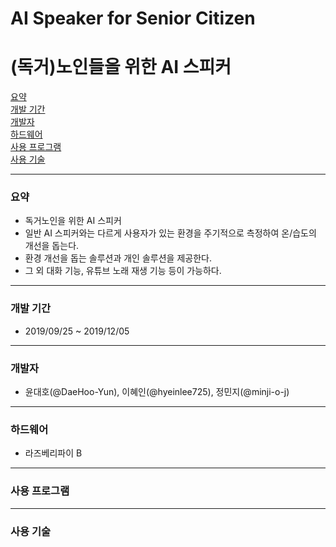 # AI Speaker for Senior Citizen
# (독거)노인들을 위한 AI 스피커

[요약](#요약)  
[개발 기간](#개발-기간)  
[개발자](#개발자)  
[하드웨어](#하드웨어)  
[사용 프로그램](#사용-프로그램)  
[사용 기술](#사용-기술)  

---
### 요약
 - 독거노인을 위한 AI 스피커
 - 일반 AI 스피커와는 다르게 사용자가 있는 환경을 주기적으로 측정하여 온/습도의 개선을 돕는다.
 - 환경 개선을 돕는 솔루션과 개인 솔루션을 제공한다.
 - 그 외 대화 기능, 유튜브 노래 재생 기능 등이 가능하다.
---
### 개발 기간
- 2019/09/25 ~ 2019/12/05
---
### 개발자

- 윤대호(@DaeHoo-Yun), 이혜인(@hyeinlee725), 정민지(@minji-o-j)
---
### 하드웨어
- 라즈베리파이 B
---
### 사용 프로그램
---
### 사용 기술
